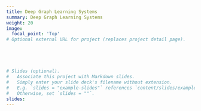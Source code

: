```yaml
---
title: Deep Graph Learning Systems
summary: Deep Graph Learning Systems
weight: 20
image: 
  focal_point: 'Top'
# Optional external URL for project (replaces project detail page).





# Slides (optional).
#   Associate this project with Markdown slides.
#   Simply enter your slide deck's filename without extension.
#   E.g. `slides = "example-slides"` references `content/slides/example-slides.md`.
#   Otherwise, set `slides = ""`.
slides: 
---
```


